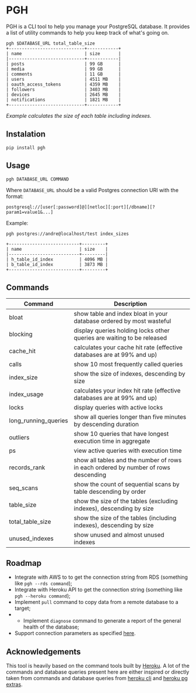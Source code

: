 # PGH

PGH is a CLI tool to help you manage your PostgreSQL database. It provides a list of utility commands to help you keep track of what's going on.

```
pgh $DATABASE_URL total_table_size
+-----------------------------+------------+
| name                        | size       |
|-----------------------------+------------|
| posts                       | 99 GB      |
| media                       | 99 GB      |
| comments                    | 11 GB      |
| users                       | 4511 MB    |
| oauth_access_tokens         | 4359 MB    |
| followers                   | 3403 MB    |
| devices                     | 2645 MB    |
| notifications               | 1821 MB    |
+-----------------------------+------------+
```

*Example calculates the size of each table including indexes.*

## Instalation

```
pip install pgh
```

## Usage

```
pgh DATABASE_URL COMMAND
```

Where `DATABASE_URL` should be a valid Postgres connection URI with the format:

```
postgresql://[user[:password]@][netloc][:port][/dbname][?param1=value1&...]
```

Example:

```
pgh postgres://andre@localhost/test index_sizes

+---------------------------+---------+
| name                      | size    |
|---------------------------+---------|
| h_table_id_index          | 4096 MB |
| b_table_id_index          | 3873 MB |
+---------------------------+---------+
```

## Commands

| Command | Description |
| --- | --- |
| bloat | show table and index bloat in your database ordered by most wasteful |
| blocking | display queries holding locks other queries are waiting to be released |
| cache\_hit | calculates your cache hit rate (effective databases are at 99% and up) |
| calls | show 10 most frequently called queries |
| index\_size | show the size of indexes, descending by size |
| index\_usage | calculates your index hit rate (effective databases are at 99% and up) |
| locks | display queries with active locks |
| long\_running\_queries | show all queries longer than five minutes by descending duration |
| outliers | show 10 queries that have longest execution time in aggregate |
| ps | view active queries with execution time |
| records\_rank | show all tables and the number of rows in each ordered by number of rows descending |
| seq\_scans | show the count of sequential scans by table descending by order |
| table\_size | show the size of the tables (excluding indexes), descending by size |
| total\_table\_size | show the size of the tables (including indexes), descending by size |
| unused\_indexes | show unused and almost unused indexes |

## Roadmap

- Integrate with AWS to to get the connection string from RDS (something like `pgh --rds command`);
- Integrate with Heroku API to get the connection string (something like `pgh --heroku command`);
- Implement `pull` command to copy data from a remote database to a target;
- - Implement `diagnose` command to generate a report of the general health of the database;
- Support connection parameters as specified [here](http://www.postgresql.org/docs/current/static/libpq-connect.html#LIBPQ-PARAMKEYWORDS).

## Acknowledgements

This tool is heavily based on the command tools built by [Heroku](http://heroku.com/). A lot of the commands and database queries present here are either inspired or directly taken from commands and database queries from [heroku cli](https://github.com/heroku/heroku) and [heroku pg extras](https://github.com/heroku/heroku-pg-extras).
